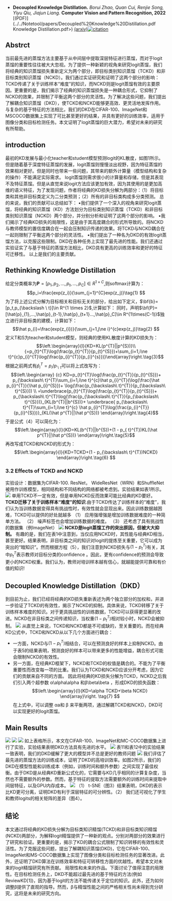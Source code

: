- **Decoupled Knowledge Distillation.** *Borui Zhao, Quan Cui, Renjie Song, Yiyu Qiu, Jiajun Liang.* **Computer Vision and Pattern Recognition, 2022** [(PDF)](../../Notetool/papers/Decoupled%20Knowledge%20Distillation.pdf Knowledge Distillation.pdf>)  [(arxiv)](https://arxiv.org/abs/2203.08679)[![citation](https://img.shields.io/badge/dynamic/json?label=citation&query=citationCount&url=https%3A%2F%2Fapi.semanticscholar.org%2Fgraph%2Fv1%2Fpaper%2F72b989a52a5cc2eee44bba29e8d225ce7bc07666%3Ffields%3DcitationCount)](https://www.semanticscholar.org/paper/72b989a52a5cc2eee44bba29e8d225ce7bc07666)
## Abstrct
当前最先进的蒸馏方法主要基于从中间层中提取深层特征进行蒸馏，而对于logit蒸馏的重要性往往被大大忽视。为了提供一种新颖的视角来研究logit蒸馏，我们将经典的知识蒸馏损失重新定义为两个部分，即目标类别知识蒸馏（TCKD）和非目标类别知识蒸馏（NCKD）。我们通过实证研究和证明了这两个部分的影响：TCKD传递了关于训练样本“难度”的知识，而NCKD则是logit蒸馏有效的主要原因。更重要的是，我们揭示了经典的知识蒸馏损失是一种耦合形式，它抑制了NCKD的效果，并限制了平衡这两个部分的灵活性。为了解决这些问题，我们提出了解耦合知识蒸馏（DKD），使TCKD和NCKD能够更高效、更灵活地发挥作用。
与复杂的基于特征的方法相比，我们的DKD在CIFAR-100、ImageNet和MSCOCO数据集上实现了可比甚至更好的结果，并具有更好的训练效率，适用于图像分类和目标检测任务。本文证明了logit蒸馏的巨大潜力，希望对未来的研究有所帮助。
## introduction
最初的KD发展与最小化teacher和student模型预测logit的KL散度，如图1所示。但是随着基于深度特征蒸馏的发展，logit蒸馏则慢慢淡出视野，因为特征蒸馏的效果相对更好。但是同时也带来一些问题，其带来的额外计算量（模型结构和复杂的操作）不能满足实际需求。
logit蒸馏则需求很小的计算量和存储，但是其表现不及特征蒸馏。但是从直觉来说logit方法应该更加有效，因为其使用的是更加高维的语义特征，为了发现问题，作者将经典的KD损失分解为两部分：（1）将目标类和其他非目标类定义为二分类预测；（2）所有的非目标类构成多分类预测。
总的来说，我们的贡献可以总结如下：
•我们提供了一个深入的视角来研究logit蒸馏，将经典的知识蒸馏（KD）方法划分为目标类别知识蒸馏（TCKD）和非目标类别知识蒸馏（NCKD）两个部分，并分别分析和证明了这两个部分的影响。
•我们揭示了经典KD损失的局限性，这是由于其高度耦合的形式所导致的。将NCKD与教师模型的置信度耦合在一起会压制知识传递的效果。将TCKD与NCKD耦合在一起则限制了平衡这两个部分的灵活性。
•我们提出了一种名为DKD的有效logit蒸馏方法，以克服这些限制。DKD在各种任务上实现了最先进的性能。我们还通过实验证实了与基于特征的蒸馏方法相比，DKD具有更高的训练效率和更好的特征可迁移性。
以上是我们的主要贡献。
## Rethinking Knowledge Distillation
给定分类概率为$\textbf{P}=[p_{1},p_{2},...,p_t,...,p_C]\in R^{1 \times C}$,则softmax计算为：
$$p_i=\frac{exp(z_i)}{\sum_{j=1}^{C}exp(z_j)}\tag{1}
$$
为了将上述公式分解为目标相关和目标无关的部分，给出如下定义，$\bf{b}=[p_t,p_{\backslash \ t}]\in R^{1 \times 2}$,计算如下：
同时，声明$\bf{P}=[\hat{p}_{1},...,\hat{p}_{t-1},\hat{p}_{t+1}...,\hat{p}_C]\in R^{1\times(C-1)}$独立进行非目标类的建模，计算如下：
$$\hat p_{i}=\frac{exp(z_{i})}{\sum_{j=1,j\ne i}^{c}exp(z_j)}\tag{2}
$$
定义T和S为teacher和student模型，则经典的使用KL散度计算的KD损失为：
$$\left.\begin{array}{l}{KD=KL(p^{T}||p^{S})}\\
{=p_{t}^{T}\log(\frac{p_{t}^{T}}{p_{t}^{S}})+\sum_{i=1,i\ne t}^{c}p_{i}^{T}\log(\frac{p_{i}^{T}}{p_{i}^{s}})}\end{array}\right.\tag{3}$$
根据之前两式有$\hat p_{i}^{T}=p_{i}/p_{\backslash \ t}$可以将上式改写为：
$$\left.\begin{array} {c}
KD=p_{t}^{T}\log(\frac{p_{t}^{T}}{p_{t}^{S}})+
p_{\backslash\ t}^{T}\sum_{i=1,i\ne t}^{c}\hat p_{i}^{T}(\log(\frac{\hat p_{i}^{T}}{\hat p_{i}^{S}})+ 
\log(\frac{p_{\backslash\ t}^{T}}{p_{\backslash\ t}^{S}}))
\\
=\underbrace{p_{t}^{T}\log(\frac{p_{t}^{T}}{p_{t}^{S}})+ 
p_{\backslash\ t}^{T}\log(\frac{p_{\backslash\ t}^{T}}{p_{\backslash\ t}^{S}})}_{KL(b^{T}||b^{S})}+
\underbrace{ p_{\backslash\ t}^{T}\sum_{i=1,i\ne t}^{c} \hat p_{i}^{T}\log(\frac{p_{i}^{T}}{p_{i}^{S}})}_{KL(\hat p^{T}||\hat p^{S})}
\end{array}\right.\tag{4}$$
于是公式（4）可以简化为：
$$\left.\begin{array}{l}{KD=KL(b^{T}||b^{S})+(1 - p_{ t}^{T})KL(\hat p^{T}||\hat p^{S})}  \end{array}\right.\tag{5}$$
再改写成TCKD和NCKD的形式为：
$$\left.\begin{array}{l}{KD=TCKD+(1 - p_{\backslash\ t}^{T})NCKD}  \end{array}\right.\tag{6}  $$
### 3.2 Effects of TCKD and NCKD
  
实验设计：数据集为CIFAR-100. ResNet， WideResNet（WRN）和ShuffleNet被用作训练模型，相同结构和不同结构的网络都被考虑到。实验结果如表1所示。
![](图片/知识蒸馏/DKD/tab1.png)
单用TCKD不一定有效，但是单用NCKD反而效果可能比经典的KD要好。
**TCKD迁移了关于训练样本“难度”的知识**.由于TCKD传达了训练样本的“难度”，我们认为当训练数据变得具有挑战性时，有效性就会显现出来。因此训练数据越困难，TCKD可以提供的好处就越多
（1） 应用强增强是增加训练数据难度的一种简单方法。
（2） 噪声标签也会增加训练数据的难度。
（3） 还考虑了具有挑战性的数据集（例ImageNet）
![](图片/知识蒸馏/DKD/tab2.png)
**NCKD是logit蒸馏工作的突出原因，但被大大抑制。**
有趣的是，我们在表1中注意到，当仅应用NCKD时，其性能与经典KD相当，甚至更好。结果表明，非目标类之间的知识对logit的提炼至关重要，它可以成为突出的“暗知识”。然而根据方程（5），我们注意到NCKD损失与$(1−p_{t}^{T})$有关，其中$p_{t}^{T}$表示教师对目标分类的confidence 。因此，更有confidence的预测会导致更小的NCKD权重。我们认为，教师对培训样本越有信心，就越能提供可靠和有价值的知识!
## Decoupled Knowledge Distillation（DKD）
到目前为止，我们已经将经典的KD损失重新表述为两个独立部分的加权和，并进一步验证了TCKD的有效性，揭示了NCKD的抑制。具体来说，TCKD转移了关于训练样本难度的知识。对于更具挑战性的训练数据，TCKD可以获得更显著的改进。NCKD在非目标类之间传递知识，当权重$(1−p_{t}^{T})$相对较小时，NCKD会被抑制。
![](图片/知识蒸馏/DKD/tab5.png)
从直觉上来说，TCKD和NCKD都是不可或缺的，至关重要的。而在经典KD公式中，TCKD和NCKD从以下几个方面进行耦合：
- 一方面，NCKD与$(1−p_{t}^{T})$相结合，可以在预测良好的样本上抑制NCKD。由于表5的结果表明，预测良好的样本可以带来更多的性能增益，耦合形式可能会限制NCKD的有效性。
- 另一方面，在经典KD框架下，NCKD和TCKD的权值是耦合的。不能为了平衡重要性而改变每一项的比重。我们认为TCKD和NCKD应该分开考虑，因为它们的贡献来自不同的方面。
因此将经典的KD损失分解为TCKD，NCKD之后我们引入两个超参数 α\\alpha\\alpha 和β\\beta\\beta ，形成DKD的损失函数：
$$\left.\begin{array}{l}{KD=\alpha TCKD+\beta NCKD}  \end{array}\right. \tag{7} $$
在上式中，可以调整 αa和 β 来平衡两项，通过解耦TCKD和NCKD，DKD可以实现更好的logit蒸馏。
## Main Results
![](图片/知识蒸馏/DKD/tab6.png)
![](图片/知识蒸馏/DKD/tab7.png)
![](图片/知识蒸馏/DKD/tab10.png)
如上表格所示，本文在CIFAR-100、ImageNet和MC-COCO数据集上进行了实验，实验结果表明DKD方法具有先进的水平。
![](图片/知识蒸馏/DKD/tab11.png)
表11和表12中的实验结果一致表明，我们的DKD缓解了更大的模型并不总是更好的教师问题
![](图片/知识蒸馏/DKD/fig2.png)
我们评估了最先进的蒸馏方法的训练成本，证明了DKD的高培训效率。如图2所示，我们的DKD在模型性能和训练成本（例如，训练时间和额外参数）之间实现了最佳权衡。由于DKD是从经典KD重新公式化的，它需要与KD几乎相同的计算复杂度，当然也不需要额外的参数。然而，基于特征的提取方法需要额外的训练时间来提取中间层特征，以及GPU内存成本。
![](图片/知识蒸馏/DKD/fig3.png)
（1） t-SNE（图3）结果表明，DKD的表示比KD更可分离，证明DKD有利于深层特征的可分辨性。（2） 我们还可视化了学生和教师logits的相关矩阵的差异（图4）。
## 结论
本文通过将经典的KD损失分解为目标类知识精馏(TCKD)和非目标类知识精馏(NCKD)两部分，为解释logit精馏提供了一种新的观点。分别对两部分的效果进行了研究和验证。更重要的是，揭示了KD的耦合公式限制了知识转移的有效性和灵活性。为了克服这些问题，提出了解耦知识蒸馏(DKD)，它在CIFAR-100、ImageNet和MS-COCO数据集上实现了图像分类和目标检测任务的显著改进。此外，还证明了DKD算法在训练效率和特征可转移性方面的优越性。希望本文对未来的logit精馏研究有所贡献。
局限性和未来的作品。下面讨论了值得注意的局限性。在目标检测任务上，DKD不能超过最先进的基于特征的方法(例如ReviewKD\[1\])，因为基于logit的方法不能传递关于定位的知识。此外，还为如何调整β提供了直观的指导。然而，β与精馏性能之间的严格相关性尚未得到充分研究，这将是未来的研究方向。